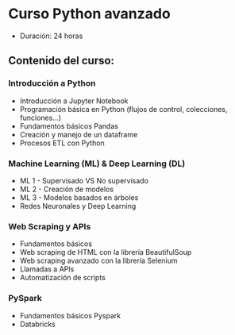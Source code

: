 # Curso Python avanzado
 
 
- Duración: 24 horas
 
## Contenido del curso:
 
### Introducción a Python 
- Introducción a Jupyter Notebook
- Programación básica en Python (flujos de control, colecciones, funciones…)
- Fundamentos básicos Pandas
- Creación y manejo de un dataframe
- Procesos ETL con Python

### Machine Learning (ML) & Deep Learning (DL) 
- ML 1 - Supervisado VS No supervisado
- ML 2 - Creación de modelos
- ML 3 - Modelos basados en árboles
- Redes Neuronales y Deep Learning

### Web Scraping y APIs 
- Fundamentos básicos 
- Web scraping de HTML con la librería BeautifulSoup
- Web scraping avanzado con la librería Selenium
- Llamadas a APIs
- Automatización de scripts

### PySpark 
- Fundamentos básicos Pyspark
- Databricks
